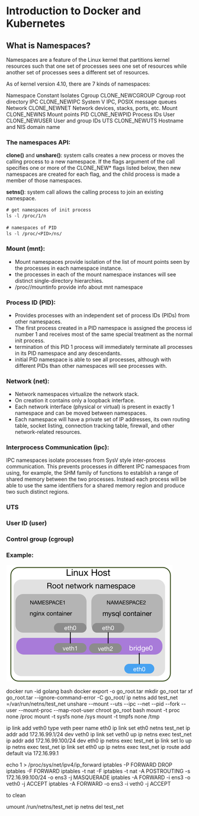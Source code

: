 # Introduction to Docker and Kubernetes


## What is Namespaces?

Namespaces are a feature of the Linux kernel that partitions kernel resources such that one set of processes sees one set of resources while another set of processes sees a different set of resources.

As of kernel version 4.10, there are 7 kinds of namespaces:

Namespace   Constant          Isolates
Cgroup      CLONE_NEWCGROUP   Cgroup root directory
IPC         CLONE_NEWIPC      System V IPC, POSIX message queues
Network     CLONE_NEWNET      Network devices, stacks, ports, etc.
Mount       CLONE_NEWNS       Mount points
PID         CLONE_NEWPID      Process IDs
User        CLONE_NEWUSER     User and group IDs
UTS         CLONE_NEWUTS      Hostname and NIS domain name

### The namespaces API:
**clone()** and **unshare()**: system calls creates a new process or moves the calling process to a new
namespace. If the flags argument of the call specifies one or more of the CLONE_NEW* flags listed below, then new namespaces are created for each flag, and the child process is made a member of those namespaces.

**setns()**: system call allows the calling process to join an existing namespace.

```
# get namespaces of init process
ls -l /proc/1/n

# namespaces of PID
ls -l /proc/<PID>/ns/
```

### Mount (mnt):
* Mount namespaces provide isolation of the list of mount points seen by the processes in each namespace instance.
* the processes in each of the mount namespace instances will see distinct single-directory hierarchies.
* /proc/<PID>/mountinfo provide info about mnt namespace

### Process ID (PID):
* Provides processes with an independent set of process IDs (PIDs) from other namespaces.
* The first process created in a PID namespace is assigned the process id number 1 and receives most of the same special treatment as the normal init process.
* termination of this PID 1 process will immediately terminate all processes in its PID namespace and any descendants.
* initial PID namespace is able to see all processes, although with different PIDs than other namespaces will see processes with.

### Network (net):
* Network namespaces virtualize the network stack.
* On creation it contains only a loopback interface.
* Each network interface (physical or virtual) is present in exactly 1 namespace and can be moved between namespaces.
* Each namespace will have a private set of IP addresses, its own routing table, socket listing, connection tracking table, firewall, and other network-related resources.

### Interprocess Communication (ipc):

IPC namespaces isolate processes from SysV style inter-process communication. This prevents processes in different IPC namespaces from using, for example, the SHM family of functions to establish a range of shared memory between the two processes. Instead each process will be able to use the same identifiers for a shared memory region and produce two such distinct regions.


### UTS

### User ID (user)

### Control group (cgroup)

### Example:

![alt text](NS-intro.png)

docker run -id golang bash
docker export <ID> -o go_root.tar
mkdir go_root
tar xf go_root.tar --ignore-command-error -C go_root/
ip netns add test_net
=/var/run/netns/test_net
unshare --mount --uts --ipc --net --pid --fork --user --mount-proc --map-root-user chroot go_root bash
mount -t proc none /proc
mount -t sysfs none /sys
mount -t tmpfs none /tmp



ip link add veth0 type veth peer name eth0
ip link set eth0 netns test_net
ip addr add 172.16.99.1/24 dev veth0
ip link set veth0 up
ip netns exec test_net ip addr add 172.16.99.100/24 dev eth0
ip netns exec test_net ip link set lo up
ip netns exec test_net ip link set eth0 up
ip netns exec test_net ip route add default via 172.16.99.1


echo 1 > /proc/sys/net/ipv4/ip_forward
iptables -P FORWARD DROP
iptables -F FORWARD
iptables -t nat -F
iptables -t nat -A POSTROUTING -s 172.16.99.100/24 -o ens3 -j MASQUERADE
iptables -A FORWARD -i ens3 -o veth0 -j ACCEPT
iptables -A FORWARD -o ens3 -i veth0 -j ACCEPT

to clean

umount /run/netns/test_net
ip netns del test_net
